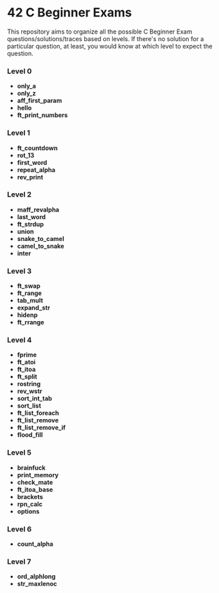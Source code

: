 # 42 C Beginner Exams

This repository aims to organize all the possible C Beginner Exam questions/solutions/traces based on levels.
If there's no solution for a particular question, at least, you would know at which level to expect the question.

### Level 0

* **only_a**
* **only_z**
* **aff_first_param**
* **hello**
* **ft_print_numbers**

### Level 1

* **ft_countdown**
* **rot_13**
* **first_word**
* **repeat_alpha**
* **rev_print**

### Level 2

* **maff_revalpha**
* **last_word**
* **ft_strdup**
* **union**
* **snake_to_camel**
* **camel_to_snake**
* **inter**

### Level 3

* **ft_swap**
* **ft_range**
* **tab_mult**
* **expand_str**
* **hidenp**
* **ft_rrange**

### Level 4

* **fprime**
* **ft_atoi**
* **ft_itoa**
* **ft_split**
* **rostring**
* **rev_wstr**
* **sort_int_tab**
* **sort_list**
* **ft_list_foreach**
* **ft_list_remove**
* **ft_list_remove_if**
* **flood_fill**

### Level 5

* **brainfuck**
* **print_memory**
* **check_mate**
* **ft_itoa_base**
* **brackets**
* **rpn_calc**
* **options**

### Level 6

* **count_alpha**

### Level 7

* **ord_alphlong**
* **str_maxlenoc**
